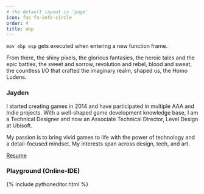 ```yaml
---
# the default layout is 'page'
icon: fas fa-info-circle
order: 4
title: ebp
---
```


`mov ebp esp` gets executed when entering a new function frame.

From there, the shiny pixels, the glorious fantasies, the heroic tales and the epic battles, the sweet and sorrow, revolution and rebel, blood and sweat, the countless I/O that crafted the imaginary realm, shaped us, the Homo Ludens.

### Jayden
I started creating games in 2014 and have participated in multiple AAA and Indie projects. With a well-shaped game development knowledge base, I am a Technical Designer and now an Associate Technical Director, Level Design at Ubisoft. 

My passion is to bring vivid games to life with the power of technology and a detail-focused mindset. My interests span across design, tech, and art.

[Resume]

### Playground (Online-IDE)
{% include pythoneditor.html %}


[Resume]: /assets/pdf/resume/Jayden_Zhang_Resume.pdf